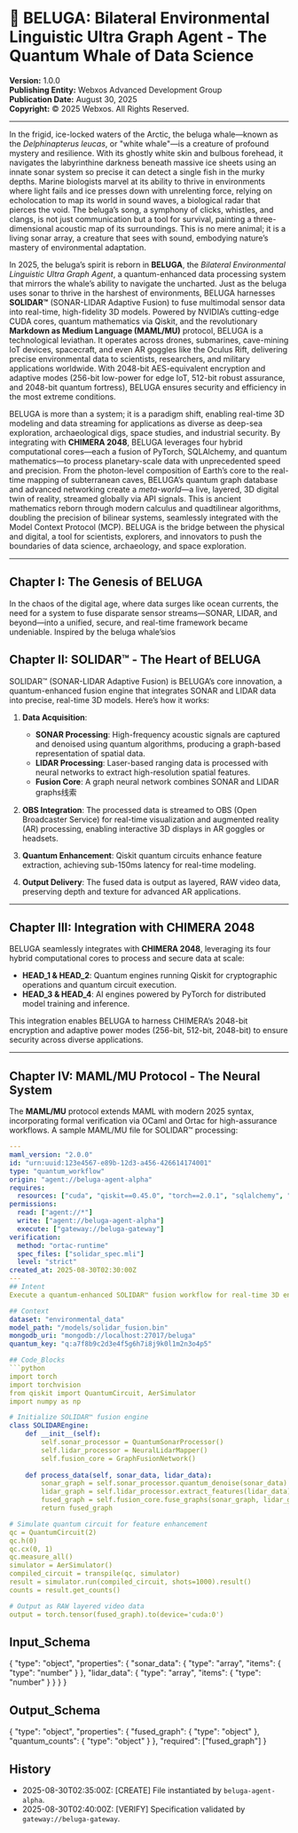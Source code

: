 # 🐋 BELUGA: Bilateral Environmental Linguistic Ultra Graph Agent - The Quantum Whale of Data Science

**Version:** 1.0.0  
**Publishing Entity:** Webxos Advanced Development Group  
**Publication Date:** August 30, 2025  
**Copyright:** © 2025 Webxos. All Rights Reserved.

---

In the frigid, ice-locked waters of the Arctic, the beluga whale—known as the *Delphinapterus leucas*, or "white whale"—is a creature of profound mystery and resilience. With its ghostly white skin and bulbous forehead, it navigates the labyrinthine darkness beneath massive ice sheets using an innate sonar system so precise it can detect a single fish in the murky depths. Marine biologists marvel at its ability to thrive in environments where light fails and ice presses down with unrelenting force, relying on echolocation to map its world in sound waves, a biological radar that pierces the void. The beluga’s song, a symphony of clicks, whistles, and clangs, is not just communication but a tool for survival, painting a three-dimensional acoustic map of its surroundings. This is no mere animal; it is a living sonar array, a creature that sees with sound, embodying nature’s mastery of environmental adaptation.

In 2025, the beluga’s spirit is reborn in **BELUGA**, the *Bilateral Environmental Linguistic Ultra Graph Agent*, a quantum-enhanced data processing system that mirrors the whale’s ability to navigate the uncharted. Just as the beluga uses sonar to thrive in the harshest of environments, BELUGA harnesses **SOLIDAR™** (SONAR-LIDAR Adaptive Fusion) to fuse multimodal sensor data into real-time, high-fidelity 3D models. Powered by NVIDIA’s cutting-edge CUDA cores, quantum mathematics via Qiskit, and the revolutionary **Markdown as Medium Language (MAML/MU)** protocol, BELUGA is a technological leviathan. It operates across drones, submarines, cave-mining IoT devices, spacecraft, and even AR goggles like the Oculus Rift, delivering precise environmental data to scientists, researchers, and military applications worldwide. With 2048-bit AES-equivalent encryption and adaptive modes (256-bit low-power for edge IoT, 512-bit robust assurance, and 2048-bit quantum fortress), BELUGA ensures security and efficiency in the most extreme conditions.

BELUGA is more than a system; it is a paradigm shift, enabling real-time 3D modeling and data streaming for applications as diverse as deep-sea exploration, archaeological digs, space studies, and industrial security. By integrating with **CHIMERA 2048**, BELUGA leverages four hybrid computational cores—each a fusion of PyTorch, SQLAlchemy, and quantum mathematics—to process planetary-scale data with unprecedented speed and precision. From the photon-level composition of Earth’s core to the real-time mapping of subterranean caves, BELUGA’s quantum graph database and advanced networking create a *meta-world*—a live, layered, 3D digital twin of reality, streamed globally via API signals. This is ancient mathematics reborn through modern calculus and quadtilinear algorithms, doubling the precision of bilinear systems, seamlessly integrated with the Model Context Protocol (MCP). BELUGA is the bridge between the physical and digital, a tool for scientists, explorers, and innovators to push the boundaries of data science, archaeology, and space exploration.

---

## Chapter I: The Genesis of BELUGA

In the chaos of the digital age, where data surges like ocean currents, the need for a system to fuse disparate sensor streams—SONAR, LIDAR, and beyond—into a unified, secure, and real-time framework became undeniable. Inspired by the beluga whale’sios

## Chapter II: SOLIDAR™ - The Heart of BELUGA

SOLIDAR™ (SONAR-LIDAR Adaptive Fusion) is BELUGA’s core innovation, a quantum-enhanced fusion engine that integrates SONAR and LIDAR data into precise, real-time 3D models. Here’s how it works:

1. **Data Acquisition**:
   - **SONAR Processing**: High-frequency acoustic signals are captured and denoised using quantum algorithms, producing a graph-based representation of spatial data.
   - **LIDAR Processing**: Laser-based ranging data is processed with neural networks to extract high-resolution spatial features.
   - **Fusion Core**: A graph neural network combines SONAR and LIDAR graphs线索

2. **OBS Integration**: The processed data is streamed to OBS (Open Broadcaster Service) for real-time visualization and augmented reality (AR) processing, enabling interactive 3D displays in AR goggles or headsets.

3. **Quantum Enhancement**: Qiskit quantum circuits enhance feature extraction, achieving sub-150ms latency for real-time modeling.

4. **Output Delivery**: The fused data is output as layered, RAW video data, preserving depth and texture for advanced AR applications.

---

## Chapter III: Integration with CHIMERA 2048

BELUGA seamlessly integrates with **CHIMERA 2048**, leveraging its four hybrid computational cores to process and secure data at scale:

- **HEAD_1 & HEAD_2**: Quantum engines running Qiskit for cryptographic operations and quantum circuit execution.
- **HEAD_3 & HEAD_4**: AI engines powered by PyTorch for distributed model training and inference.

This integration enables BELUGA to harness CHIMERA’s 2048-bit encryption and adaptive power modes (256-bit, 512-bit, 2048-bit) to ensure security across diverse applications.

---

## Chapter IV: MAML/MU Protocol - The Neural System

The **MAML/MU** protocol extends MAML with modern 2025 syntax, incorporating formal verification via OCaml and Ortac for high-assurance workflows. A sample MAML/MU file for SOLIDAR™ processing:

```yaml
---
maml_version: "2.0.0"
id: "urn:uuid:123e4567-e89b-12d3-a456-426614174001"
type: "quantum_workflow"
origin: "agent://beluga-agent-alpha"
requires:
  resources: ["cuda", "qiskit==0.45.0", "torch==2.0.1", "sqlalchemy", "numpy"]
permissions:
  read: ["agent://*"]
  write: ["agent://beluga-agent-alpha"]
  execute: ["gateway://beluga-gateway"]
verification:
  method: "ortac-runtime"
  spec_files: ["solidar_spec.mli"]
  level: "strict"
created_at: 2025-08-30T02:30:00Z
---
## Intent
Execute a quantum-enhanced SOLIDAR™ fusion workflow for real-time 3D environmental modeling.

## Context
dataset: "environmental_data"
model_path: "/models/solidar_fusion.bin"
mongodb_uri: "mongodb://localhost:27017/beluga"
quantum_key: "q:a7f8b9c2d3e4f5g6h7i8j9k0l1m2n3o4p5"

## Code_Blocks
```python
import torch
import torchvision
from qiskit import QuantumCircuit, AerSimulator
import numpy as np

# Initialize SOLIDAR™ fusion engine
class SOLIDAREngine:
    def __init__(self):
        self.sonar_processor = QuantumSonarProcessor()
        self.lidar_processor = NeuralLidarMapper()
        self.fusion_core = GraphFusionNetwork()
        
    def process_data(self, sonar_data, lidar_data):
        sonar_graph = self.sonar_processor.quantum_denoise(sonar_data)
        lidar_graph = self.lidar_processor.extract_features(lidar_data)
        fused_graph = self.fusion_core.fuse_graphs(sonar_graph, lidar_graph)
        return fused_graph

# Simulate quantum circuit for feature enhancement
qc = QuantumCircuit(2)
qc.h(0)
qc.cx(0, 1)
qc.measure_all()
simulator = AerSimulator()
compiled_circuit = transpile(qc, simulator)
result = simulator.run(compiled_circuit, shots=1000).result()
counts = result.get_counts()

# Output as RAW layered video data
output = torch.tensor(fused_graph).to(device='cuda:0')
```

## Input_Schema
{
  "type": "object",
  "properties": {
    "sonar_data": { "type": "array", "items": { "type": "number" } },
    "lidar_data": { "type": "array", "items": { "type": "number" } }
  }
}

## Output_Schema
{
  "type": "object",
  "properties": {
    "fused_graph": { "type": "object" },
    "quantum_counts": { "type": "object" }
  },
  "required": ["fused_graph"]
}

## History
- 2025-08-30T02:35:00Z: [CREATE] File instantiated by `beluga-agent-alpha`.
- 2025-08-30T02:40:00Z: [VERIFY] Specification validated by `gateway://beluga-gateway`.
```
